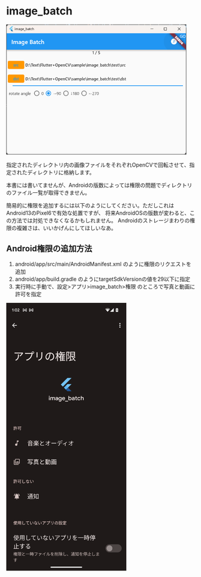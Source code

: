 # image_batch

<img src="../pic/image_batch02.png" width=480/>

指定されたディレクトリ内の画像ファイルをそれぞれOpenCVで回転させて、指定されたディレクトリに格納します。

本書には書いてませんが、Androidの版数によっては権限の問題でディレクトリのファイル一覧が取得できません。

簡易的に権限を追加するには以下のようにしてください。ただしこれはAndroid13のPixel6で有効な処置ですが、
将来AndroidOSの版数が変わると、この方法では対処できなくなるかもしれません。
Androidのストレージまわりの権限の複雑さは、いいかげんにしてほしいなあ。

## Android権限の追加方法

1. android/app/src/main/AndroidManifest.xml のように権限のリクエストを追加
2. android/app/build.gradle のようにtargetSdkVersionの値を29以下に指定
3. 実行時に手動で、設定>アプリ>image_batch>権限 のところで写真と動画に許可を指定

<img src="../pic/permission.png" width=320/>